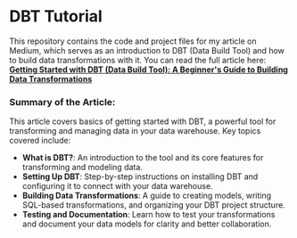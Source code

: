 # DBT Tutorial

This repository contains the code and project files for my article on Medium, which serves as an introduction to DBT (Data Build Tool) and how to build data transformations with it. You can read the full article here:  
[**Getting Started with DBT (Data Build Tool): A Beginner's Guide to Building Data Transformations**](https://medium.com/@suffyan.asad1/getting-started-with-dbt-data-build-tool-a-beginners-guide-to-building-data-transformations-28e335be5f7e)

### Summary of the Article:
This article covers basics of getting started with DBT, a powerful tool for transforming and managing data in your data warehouse. Key topics covered include:

- **What is DBT?**: An introduction to the tool and its core features for transforming and modeling data.
- **Setting Up DBT**: Step-by-step instructions on installing DBT and configuring it to connect with your data warehouse.
- **Building Data Transformations**: A guide to creating models, writing SQL-based transformations, and organizing your DBT project structure.
- **Testing and Documentation**: Learn how to test your transformations and document your data models for clarity and better collaboration.
